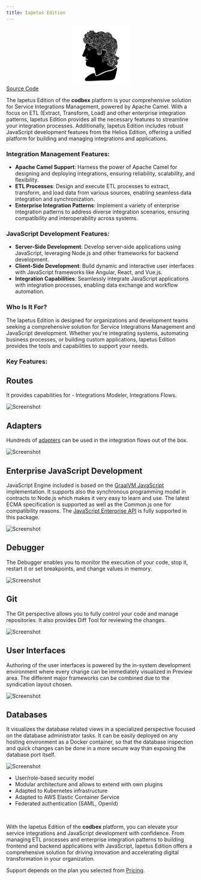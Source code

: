 ```yaml
---
title: Iapetus Edition
---
```


<div style="text-align: center;">
   <img src="/images/products/Iapetus.svg" style="width: 30%; !important;"/>
</div>

<div class="product-tag"><a href="https://github.com/codbex/codbex-iapetus" target="_blank" class="product-link">Source Code</a></div>

The Iapetus Edition of the <b>codbex</b> platform is your comprehensive solution for Service Integrations Management, powered by Apache Camel. With a focus on ETL (Extract, Transform, Load) and other enterprise integration patterns, Iapetus Edition provides all the necessary features to streamline your integration processes. Additionally, Iapetus Edition includes robust JavaScript development features from the Helios Edition, offering a unified platform for building and managing integrations and applications.

### Integration Management Features:

- **Apache Camel Support**: Harness the power of Apache Camel for designing and deploying integrations, ensuring reliability, scalability, and flexibility.
- **ETL Processes**: Design and execute ETL processes to extract, transform, and load data from various sources, enabling seamless data integration and synchronization.
- **Enterprise Integration Patterns**: Implement a variety of enterprise integration patterns to address diverse integration scenarios, ensuring compatibility and interoperability across systems.

### JavaScript Development Features:

- **Server-Side Development**: Develop server-side applications using JavaScript, leveraging Node.js and other frameworks for backend development.
- **Client-Side Development**: Build dynamic and interactive user interfaces with JavaScript frameworks like Angular, React, and Vue.js.
- **Integration Capabilities**: Seamlessly integrate JavaScript applications with integration processes, enabling data exchange and workflow automation.

### Who Is It For?

The Iapetus Edition is designed for organizations and development teams seeking a comprehensive solution for Service Integrations Management and JavaScript development. Whether you're integrating systems, automating business processes, or building custom applications, Iapetus Edition provides the tools and capabilities to support your needs.

### Key Features:

<section>
    <div class="container flex">
        <div class="text">
            <h2>Routes</h2>
            <p>It provides capabilities for - Integrations Modeler, Integrations Flows.</p>
        </div>
        <div class="image">
            <img src="{{ site.baseurl }}/images/features/integrations-routes.png" alt="Screenshot" class="screenshot editable" />
        </div>
    </div>
</section>

<section>
    <div class="container flex">
        <div class="text">
            <h2>Adapters</h2>
            <p>Hundreds of <a href="https://camel.apache.org/components/4.0.x/index.html" target="_blank">adapters</a> can be used in the integration flows out of the box.</p>
        </div>
        <div class="image">
            <img src="{{ site.baseurl }}/images/features/integrations-rest.png" alt="Screenshot" class="screenshot editable" />
        </div>
    </div>
</section>

<section>
    <div class="container flex">
        <div class="text">
            <h2>Enterprise JavaScript Development</h2>
            <p>JavaScript Engine included is based on the <a href="https://www.graalvm.org/latest/reference-manual/js/" target="_blank">GraalVM JavaScript</a> 
            implementation. It supports also the synchronous programming model in contracts to 
            Node.js which makes it very easy to learn and use. The latest ECMA specification 
            is supported as well as the Common.js one for compatibility reasons. 
            The <a href="https://www.dirigible.io/api/" target="_blank">JavaScript Enterprise API</a> is fully supported in this package.</p>
        </div>
        <div class="image">
            <img src="{{ site.baseurl }}/images/features/js-editor.png" alt="Screenshot" class="screenshot editable" />
        </div>
    </div>
</section>

<section>
    <div class="container flex">
        <div class="text">
            <h2>Debugger</h2>
            <p>The Debugger enables you to monitor the execution of your code, stop it, 
            restart it or set breakpoints, and change values in memory.</p>
        </div>
        <div class="image">
            <img src="{{ site.baseurl }}/images/features/debugger-perspective.png" alt="Screenshot" class="screenshot editable" />
        </div>
    </div>
</section>

<section>
    <div class="container flex">
        <div class="text">
            <h2>Git</h2>
            <p>The Git perspective allows you to fully control your code and manage repositories.
            It also provides Diff Tool for reviewing the changes.</p>
        </div>
        <div class="image">
            <img src="{{ site.baseurl }}/images/features/git-perspective.png" alt="Screenshot" class="screenshot editable" />
        </div>
    </div>
</section>

<section>
    <div class="container flex">
        <div class="text">
            <h2>User Interfaces</h2>
            <p>Authoring of the user interfaces is powered by the in-system development environment 
            where every change can be immediately visualized in Preview area. 
            The different major frameworks can be combined due to the syndication layout chosen.</p>
        </div>
        <div class="image">
            <img src="{{ site.baseurl }}/images/features/ui-widgets.png" alt="Screenshot" class="screenshot editable" />
        </div>
    </div>
</section>

<section>
    <div class="container flex">
        <div class="text">
            <h2>Databases</h2>
            <p>It visualizes the database related views in a specialized perspective focused on the database 
            administrator tasks. It can be easily deployed on any hosting environment as a Docker container, 
            so that the database inspection and quick changes can be done in a more secure way than exposing 
            the database port itself.</p>
        </div>
        <div class="image">
            <img src="{{ site.baseurl }}/images/features/database-perspective.png" alt="Screenshot" class="screenshot editable" />
        </div>
    </div>
</section>

* User/role-based security model
* Modular architecture and allows to extend with own plugins
* Adapted to Kubernetes infrastructure
* Adapted to AWS Elastic Container Service
* Federated authentication (SAML, OpenId)

<br>

With the Iapetus Edition of the <b>codbex</b> platform, you can elevate your service integrations and JavaScript development with confidence. From managing ETL processes and enterprise integration patterns to building frontend and backend applications with JavaScript, Iapetus Edition offers a comprehensive solution for driving innovation and accelerating digital transformation in your organization.

Support depends on the plan you selected from <a href="https://www.codbex.com/pricing/">Pricing</a>.

